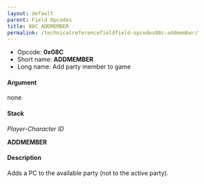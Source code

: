 ```yaml
---
layout: default
parent: Field Opcodes
title: 08C_ADDMEMBER
permalink: /technicalreferencefieldfield-opcodes08c-addmember/
---
```


-   Opcode: **0x08C**
-   Short name: **ADDMEMBER**
-   Long name: Add party member to game

#### Argument

none

#### Stack

  
*Player-Character ID*

**ADDMEMBER**

#### Description

Adds a PC to the available party (not to the active party).
